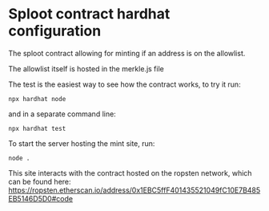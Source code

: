 # Sploot contract hardhat configuration

The sploot contract allowing for minting if an address is on the allowlist.

The allowlist itself is hosted in the merkle.js file


The test is the easiest way to see how the contract works, to try it run:
```
npx hardhat node
```
and in a separate command line:
```
npx hardhat test
```

To start the server hosting the mint site, run:
```
node .
```
This site interacts with the contract hosted on the ropsten network, which can be found here: https://ropsten.etherscan.io/address/0x1EBC5ffF401435521049fC10E7B485EB5146D5D0#code
